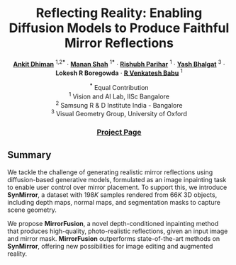 [comment]: <> (# Reflecting Reality: Enabling Diffusion Models to Produce Faithful Mirror Reflections)

<!-- PROJECT LOGO -->

<p align="center">

  <h1 align="center">Reflecting Reality: Enabling Diffusion Models to Produce Faithful Mirror Reflections</h1>

  <p align="center">
    <a href="https://www.linkedin.com/in/ankit-dhiman-46109a174/" target="_blank"><strong>Ankit Dhiman</strong></a> <sup>1,2<b>*</b></sup>
    ·
    <a href="https://cs-mshah.github.io/" target="_blank"><strong>Manan Shah</strong></a> <sup>1<b>*</b></sup>
    ·
    <a href="https://rishubhpar.github.io/" target="_blank"><strong>Rishubh Parihar</strong></a> <sup>1</sup>
    ·
    <a href="https://yashbhalgat.github.io/" target="_blank"><strong>Yash Bhalgat</strong></a> <sup>3</sup>
    ·
    <strong>Lokesh R Boregowda</strong>
    ·
    <a href="https://cds.iisc.ac.in/faculty/venky/" target="_blank"><strong>R Venkatesh Babu</strong></a> <sup>1</sup>
</p>
<p align="center" style="padding-top: 0px;">
    <sup><b>*</b></sup> Equal Contribution
    <br>
    <sup>1</sup> Vision and AI Lab, IISc Bangalore
    <br>
    <sup>2</sup> Samsung R & D Institute India - Bangalore
    <br>
    <sup>3</sup> Visual Geometry Group, University of Oxford
    <br>
</p>

[comment]: <> (  <h2 align="center">PAPER</h2>)
  <h3 align="center">
    <!-- <a href="">Paper</a> |  -->
    <a href="https://val.cds.iisc.ac.in/reflecting-reality.github.io/">Project Page</a></h3>
  <div align="center"></div>

<p align="center">
  <a href="">
    <!-- <img src="./scripts/teaser.png" alt="Teaser" width="80%"> -->
  </a>
</p>

## Summary


We tackle the challenge of generating realistic mirror reflections using diffusion-based generative models, formulated as an image inpainting task to enable user control over mirror placement. To support this, we introduce **SynMirror**, a dataset with $198K$ samples rendered from $66K$ 3D objects, including depth maps, normal maps, and segmentation masks to capture scene geometry. 

We propose **MirrorFusion**, a novel depth-conditioned inpainting method that produces high-quality, photo-realistic reflections, given an input image and mirror mask. **MirrorFusion** outperforms state-of-the-art methods on **SynMirror**, offering new possibilities for image editing and augmented reality.
